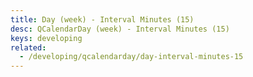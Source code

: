 ```yaml
---
title: Day (week) - Interval Minutes (15)
desc: QCalendarDay (week) - Interval Minutes (15)
keys: developing
related:
  - /developing/qcalendarday/day-interval-minutes-15
---
```


<example-viewer
  title="Interval Minutes (15)"
  file="WeekIntervalMinutes15"
  codepen-title="QCalendarDay"
/>
